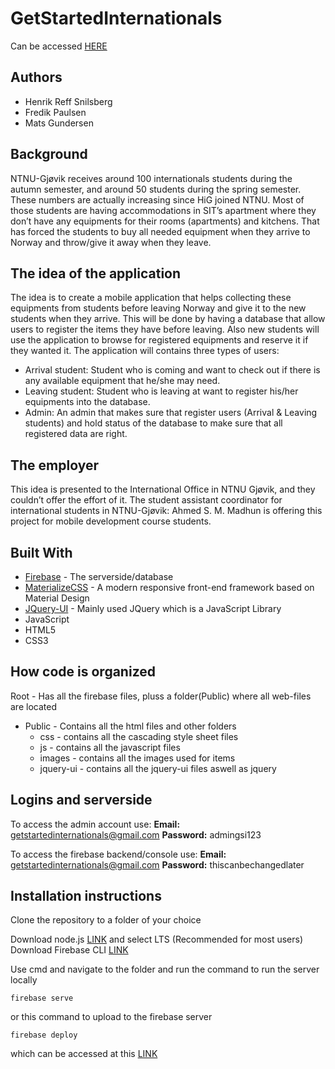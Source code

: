 # GetStartedInternationals
Can be accessed [HERE](https://getstartedinternationals-1467c.firebaseapp.com/)

## Authors

* Henrik Reff Snilsberg
* Fredik Paulsen
* Mats Gundersen

## Background

NTNU-Gjøvik receives around 100 internationals students during the autumn semester, and
around 50 students during the spring semester. These numbers are actually increasing since
HiG joined NTNU. Most of those students are having accommodations in SIT’s apartment where
they don’t have any equipments for their rooms (apartments) and kitchens. That has forced the
students to buy all needed equipment when they arrive to Norway and throw/give it away when
they leave.

## The idea of the application

The idea is to create a mobile application that helps collecting these equipments from students
before leaving Norway and give it to the new students when they arrive. This will be done by
having a database that allow users to register the items they have before leaving. Also new students will use the application to browse for registered equipments and reserve it if they wanted
it.
The application will contains three types of users:
* Arrival student: Student who is coming and want to check out if there is any available
equipment that he/she may need.
* Leaving student: Student who is leaving at want to register his/her equipments into the
database.
* Admin: An admin that makes sure that register users (Arrival & Leaving students) and hold
status of the database to make sure that all registered data are right.

## The employer

This idea is presented to the International Office in NTNU Gjøvik, and they couldn’t offer the
effort of it. The student assistant coordinator for international students in NTNU-Gjøvik:
Ahmed S. M. Madhun is offering this project for mobile development course students.

## Built With

* [Firebase](https://firebase.google.com/) - The serverside/database
* [MaterializeCSS](http://materializecss.com/) - A modern responsive front-end framework based on Material Design 
* [JQuery-UI](https://jqueryui.com/) - Mainly used JQuery which is a JavaScript Library
* JavaScript
* HTML5
* CSS3

## How code is organized
Root - Has all the firebase files, pluss a folder(Public) where all web-files are located
- Public - Contains all the html files and other folders
  - css - contains all the cascading style sheet files 
  - js - contains all the javascript files
  - images - contains all the images used for items
  - jquery-ui - contains all the jquery-ui files aswell as jquery
    
## Logins and serverside
To access the admin account use:
**Email:** getstartedinternationals@gmail.com
**Password:** admingsi123

To access the firebase backend/console use:
**Email:** getstartedinternationals@gmail.com
**Password:** thiscanbechangedlater
    
## Installation instructions
Clone the repository to a folder of your choice

Download node.js [LINK](https://nodejs.org/en/) and select LTS (Recommended for most users)
Download Firebase CLI [LINK](https://firebase.google.com/docs/cli/)

Use cmd and navigate to the folder and run the command to run the server locally
```
firebase serve
```
or this command to upload to the firebase server
```
firebase deploy
```
which can be accessed at this [LINK](https://getstartedinternationals-1467c.firebaseapp.com/) 

